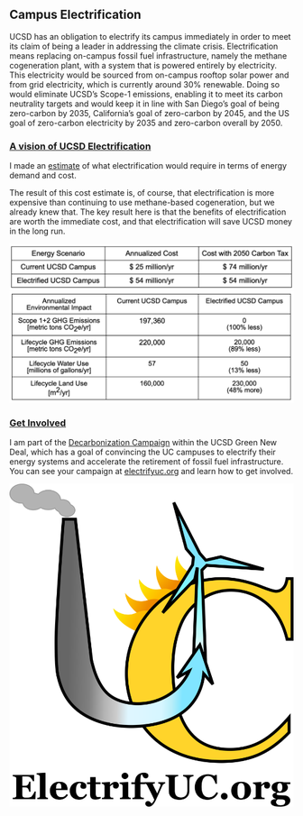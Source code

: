 ## Campus Electrification

UCSD has an obligation to electrify its campus immediately in order to meet its claim of being a leader in addressing the climate crisis. Electrification means replacing on-campus fossil fuel infrastructure, namely the methane cogeneration plant, with a system that is powered entirely by electricity. This electricity would be sourced from on-campus rooftop solar power and from grid electricity, which is currently around 30% renewable. Doing so would eliminate UCSD’s Scope-1 emissions, enabling it to meet its carbon neutrality targets and would keep it in line with San Diego’s goal of being zero-carbon by 2035, California’s goal of zero-carbon by 2045, and the US goal of zero-carbon electricity by 2035 and zero-carbon overall by 2050.

### [A vision of UCSD Electrification](https://www.ucsdclimatereview.org/post/electrifying-ucsd-a-campus-electrification-scenario-and-cost-estimate)

I made an [estimate](https://docs.google.com/document/d/e/2PACX-1vQituXFBpATW-eU-SXtkfK80NpO1X1TJTytTbih8ca3SoWe69FoRWLkFWFVodsT2NKY5Y0v9T6llsp5/pub) of what electrification would require in terms of energy demand and cost. 

The result of this cost estimate is, of course, that electrification is more expensive than continuing to use methane-based cogeneration, but we already knew that. The key result here is that the benefits of electrification are worth the immediate cost, and that electrification will save UCSD money in the long run.

<img src="/images/electrification_cost.png?raw=true"/>
<img src="/images/electrification_resources.png?raw=true"/>


### [Get Involved](https://electrifyuc.org/take-action/)

I am part of the [Decarbonization Campaign](https://ucsdgreennewdeal.net/index.php/campaign-1-decarbonize/) within the UCSD Green New Deal, which has a goal of convincing the UC campuses to electrify their energy systems and accelerate the retirement of fossil fuel infrastructure. You can see your campaign at [electrifyuc.org](https://electrifyuc.org) and learn how to get involved.


<img src="/images/electrify_uc_logo.png?raw=true"/>